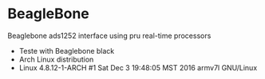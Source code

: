 # BeagleBone

Beaglebone ads1252 interface using pru real-time processors

- Teste with Beaglebone black
- Arch Linux distribution
- Linux 4.8.12-1-ARCH #1 Sat Dec 3 19:48:05 MST 2016 armv7l GNU/Linux
